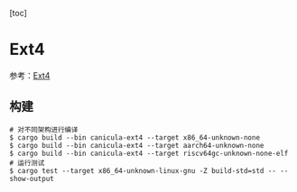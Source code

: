 [toc]

# Ext4

参考：[Ext4](https://ext4.wiki.kernel.org/index.php/Main_Page)

## 构建

```shell
# 对不同架构进行编译
$ cargo build --bin canicula-ext4 --target x86_64-unknown-none
$ cargo build --bin canicula-ext4 --target aarch64-unknown-none
$ cargo build --bin canicula-ext4 --target riscv64gc-unknown-none-elf
# 运行测试
$ cargo test --target x86_64-unknown-linux-gnu -Z build-std=std -- --show-output
```

